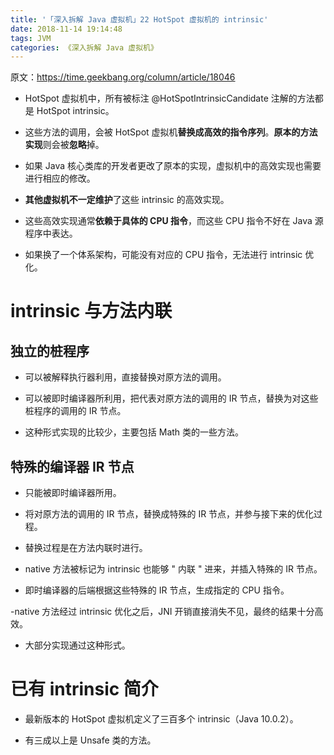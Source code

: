 ```yaml
---
title: '「深入拆解 Java 虚拟机」22 HotSpot 虚拟机的 intrinsic'
date: 2018-11-14 19:14:48
tags: JVM
categories: 《深入拆解 Java 虚拟机》
---
```


原文：https://time.geekbang.org/column/article/18046

- HotSpot 虚拟机中，所有被标注 @HotSpotIntrinsicCandidate 注解的方法都是 HotSpot intrinsic。

- 这些方法的调用，会被 HotSpot 虚拟机**替换成高效的指令序列**。**原本的方法实现**则会被**忽略**掉。

- 如果 Java 核心类库的开发者更改了原本的实现，虚拟机中的高效实现也需要进行相应的修改。

- **其他虚拟机不一定维护**了这些 intrinsic 的高效实现。

- 这些高效实现通常**依赖于具体的 CPU 指令**，而这些 CPU 指令不好在 Java 源程序中表达。

- 如果换了一个体系架构，可能没有对应的 CPU 指令，无法进行 intrinsic 优化。

<!-- # intrinsic 与 CPU 指令 -->

<!-- 看看即可 -->

# intrinsic 与方法内联

## 独立的桩程序

- 可以被解释执行器利用，直接替换对原方法的调用。

- 可以被即时编译器所利用，把代表对原方法的调用的 IR 节点，替换为对这些桩程序的调用的 IR 节点。

- 这种形式实现的比较少，主要包括 Math 类的一些方法。

## 特殊的编译器 IR 节点

- 只能被即时编译器所用。

- 将对原方法的调用的 IR 节点，替换成特殊的 IR 节点，并参与接下来的优化过程。

- 替换过程是在方法内联时进行。

- native 方法被标记为 intrinsic 也能够 " 内联 " 进来，并插入特殊的 IR 节点。

- 即时编译器的后端根据这些特殊的 IR 节点，生成指定的 CPU 指令。

-native 方法经过 intrinsic 优化之后，JNI 开销直接消失不见，最终的结果十分高效。
- 大部分实现通过这种形式。

# 已有 intrinsic 简介

- 最新版本的 HotSpot 虚拟机定义了三百多个 intrinsic（Java 10.0.2）。

- 有三成以上是 Unsafe 类的方法。

<!-- 其他看看即可 -->
